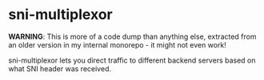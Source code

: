 # sni-multiplexor

**WARNING**: This is more of a code dump than anything else, extracted from an older version in my internal monorepo - it might not even work!

sni-multiplexor lets you direct traffic to different backend servers based on what SNI header was received.
